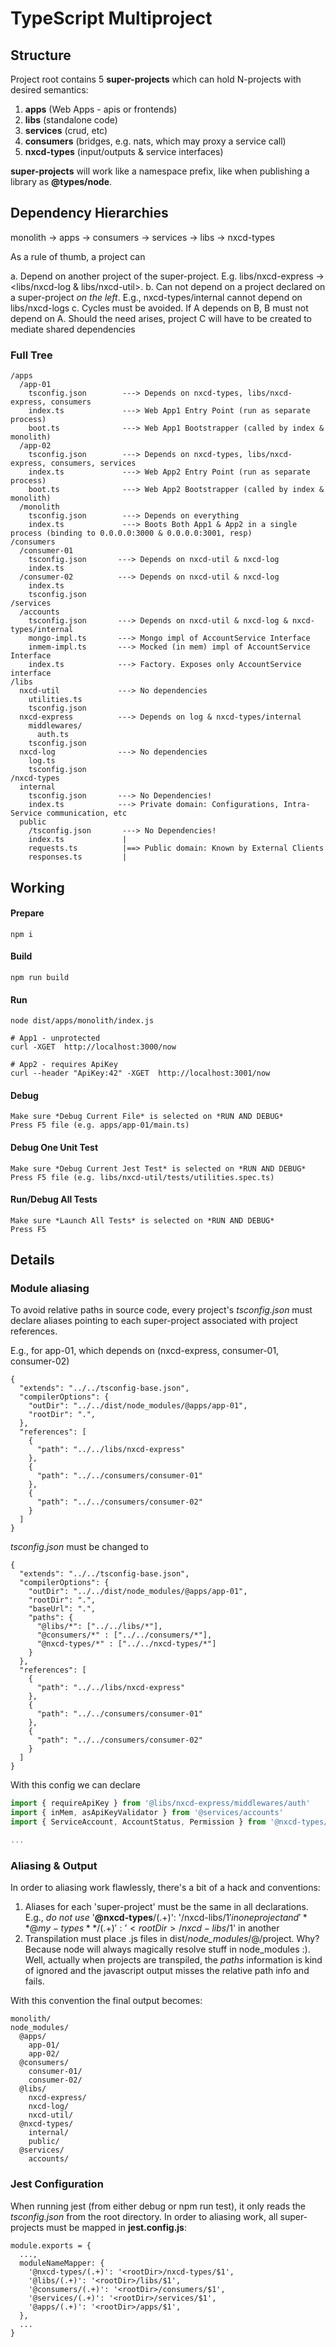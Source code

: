 # TypeScript Multiproject

## Structure

Project root contains 5 **super-projects** which can hold N-projects with desired semantics:

1. **apps** (Web Apps - apis or frontends)
2. **libs** (standalone code)
3. **services** (crud, etc)
4. **consumers** (bridges, e.g. nats, which may proxy a service call)
5. **nxcd-types** (input/outputs & service interfaces)

**super-projects** will work like a namespace prefix, like when publishing a library as **@types/node**.

## Dependency Hierarchies

monolith -> apps -> consumers -> services -> libs -> nxcd-types

As a rule of thumb, a project can 

a. Depend on another project of the super-project. E.g. libs/nxcd-express -> <libs/nxcd-log & libs/nxcd-util>.
b. Can not depend on a project declared on a super-project *on the left*. E.g., nxcd-types/internal cannot depend on libs/nxcd-logs
c. Cycles must be avoided. If A depends on B, B must not depend on A. Should the need arises, project C will have to be created to mediate shared dependencies


### Full Tree

```
/apps
  /app-01
    tsconfig.json        ---> Depends on nxcd-types, libs/nxcd-express, consumers
    index.ts             ---> Web App1 Entry Point (run as separate process)
    boot.ts              ---> Web App1 Bootstrapper (called by index & monolith)
  /app-02
    tsconfig.json        ---> Depends on nxcd-types, libs/nxcd-express, consumers, services
    index.ts             ---> Web App2 Entry Point (run as separate process)
    boot.ts              ---> Web App2 Bootstrapper (called by index & monolith)    
  /monolith
    tsconfig.json        ---> Depends on everything
    index.ts             ---> Boots Both App1 & App2 in a single process (binding to 0.0.0.0:3000 & 0.0.0.0:3001, resp)
/consumers
  /consumer-01
    tsconfig.json       ---> Depends on nxcd-util & nxcd-log
    index.ts
  /consumer-02          ---> Depends on nxcd-util & nxcd-log
    index.ts
    tsconfig.json
/services
  /accounts
    tsconfig.json       ---> Depends on nxcd-util & nxcd-log & nxcd-types/internal
    mongo-impl.ts       ---> Mongo impl of AccountService Interface
    inmem-impl.ts       ---> Mocked (in mem) impl of AccountService Interface
    index.ts            ---> Factory. Exposes only AccountService interface
/libs
  nxcd-util             ---> No dependencies
    utilities.ts
    tsconfig.json
  nxcd-express          ---> Depends on log & nxcd-types/internal
    middlewares/
      auth.ts
    tsconfig.json    
  nxcd-log              ---> No dependencies
    log.ts
    tsconfig.json
/nxcd-types
  internal
    tsconfig.json       ---> No Dependencies!
    index.ts            ---> Private domain: Configurations, Intra-Service communication, etc
  public
    /tsconfig.json       ---> No Dependencies!
    index.ts             |
    requests.ts          |==> Public domain: Known by External Clients
    responses.ts         |
```

## Working

#### Prepare
```
npm i
```

#### Build
```
npm run build
```

#### Run
```
node dist/apps/monolith/index.js

# App1 - unprotected
curl -XGET  http://localhost:3000/now

# App2 - requires ApiKey
curl --header "ApiKey:42" -XGET  http://localhost:3001/now
```

#### Debug
```
Make sure *Debug Current File* is selected on *RUN AND DEBUG*
Press F5 file (e.g. apps/app-01/main.ts)
```

#### Debug One Unit Test
```
Make sure *Debug Current Jest Test* is selected on *RUN AND DEBUG*
Press F5 file (e.g. libs/nxcd-util/tests/utilities.spec.ts)
```

#### Run/Debug All Tests
```
Make sure *Launch All Tests* is selected on *RUN AND DEBUG*
Press F5
```

## Details

### Module aliasing

To avoid relative paths in source code, every project's *tsconfig.json* must declare aliases pointing to each super-project associated with project references.

E.g., for app-01, which depends on (nxcd-express, consumer-01, consumer-02)

```
{
  "extends": "../../tsconfig-base.json",
  "compilerOptions": {
    "outDir": "../../dist/node_modules/@apps/app-01",
    "rootDir": ".",
  },
  "references": [
    {
      "path": "../../libs/nxcd-express"
    },
    {
      "path": "../../consumers/consumer-01"
    },
    {
      "path": "../../consumers/consumer-02"
    }
  ]
}
```

*tsconfig.json* must be changed to

```
{
  "extends": "../../tsconfig-base.json",
  "compilerOptions": {
    "outDir": "../../dist/node_modules/@apps/app-01",
    "rootDir": ".",
    "baseUrl": ".",
    "paths": {
      "@libs/*": ["../../libs/*"],
      "@consumers/*" : ["../../consumers/*"],
      "@nxcd-types/*" : ["../../nxcd-types/*"]
    }
  },
  "references": [
    {
      "path": "../../libs/nxcd-express"
    },
    {
      "path": "../../consumers/consumer-01"
    },
    {
      "path": "../../consumers/consumer-02"
    }
  ]
}
```

With this config we can declare

```typescript
import { requireApiKey } from '@libs/nxcd-express/middlewares/auth'
import { inMem, asApiKeyValidator } from '@services/accounts'
import { ServiceAccount, AccountStatus, Permission } from '@nxcd-types/internal/account'

...
```

### Aliasing & Output

In order to aliasing work flawlessly, there's a bit of a hack and conventions:

1. Aliases for each 'super-project' must be the same in all declarations. E.g., *do not use* '**@nxcd-types**/(.+)': '<rootDir>/nxcd-libs/$1' in one project and '**@my-types**/(.+)': '<rootDir>/nxcd-libs/$1' in another
2. Transpilation must place .js files in dist/*node_modules*/@<super-project>/project. Why? Because node will always magically resolve stuff in node_modules :). Well, actually when projects are transpiled, the *paths* information is kind of ignored and the javascript output misses the relative path info and fails.
  
With this convention the final output becomes:
  
```
monolith/
node_modules/
  @apps/
    app-01/
    app-02/
  @consumers/
    consumer-01/
    consumer-02/
  @libs/
    nxcd-express/
    nxcd-log/
    nxcd-util/
  @nxcd-types/
    internal/
    public/
  @services/
    accounts/
```

### Jest Configuration

When running jest (from either debug or npm run test), it only reads the *tsconfig.json* from the root directory. In order to aliasing work, all super-projects must be mapped in **jest.config.js**:

```
module.exports = {
  ...,
  moduleNameMapper: {
    '@nxcd-types/(.+)': '<rootDir>/nxcd-types/$1',
    '@libs/(.+)': '<rootDir>/libs/$1',
    '@consumers/(.+)': '<rootDir>/consumers/$1',
    '@services/(.+)': '<rootDir>/services/$1',
    '@apps/(.+)': '<rootDir>/apps/$1',
  },
  ...
}
```
